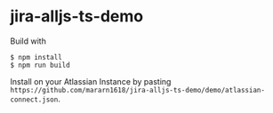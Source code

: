 # jira-alljs-ts-demo

Build with
```
$ npm install
$ npm run build
```

Install on your Atlassian Instance by pasting ```https://github.com/mararn1618/jira-alljs-ts-demo/demo/atlassian-connect.json```.